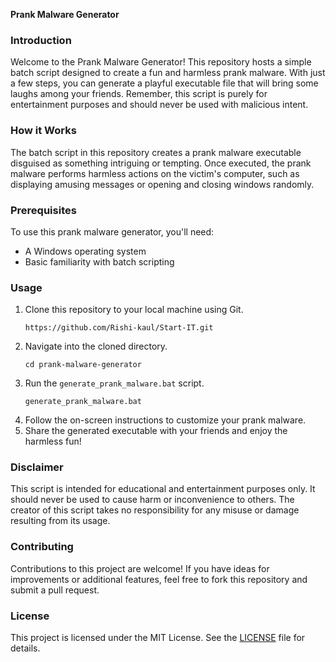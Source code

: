 **Prank Malware Generator**

### Introduction
Welcome to the Prank Malware Generator! This repository hosts a simple batch script designed to create a fun and harmless prank malware. With just a few steps, you can generate a playful executable file that will bring some laughs among your friends. Remember, this script is purely for entertainment purposes and should never be used with malicious intent.

### How it Works
The batch script in this repository creates a prank malware executable disguised as something intriguing or tempting. Once executed, the prank malware performs harmless actions on the victim's computer, such as displaying amusing messages or opening and closing windows randomly.

### Prerequisites
To use this prank malware generator, you'll need:
- A Windows operating system
- Basic familiarity with batch scripting

### Usage
1. Clone this repository to your local machine using Git.
   ```
   https://github.com/Rishi-kaul/Start-IT.git
   ```
2. Navigate into the cloned directory.
   ```
   cd prank-malware-generator
   ```
3. Run the `generate_prank_malware.bat` script.
   ```
   generate_prank_malware.bat
   ```
4. Follow the on-screen instructions to customize your prank malware.
5. Share the generated executable with your friends and enjoy the harmless fun!

### Disclaimer
This script is intended for educational and entertainment purposes only. It should never be used to cause harm or inconvenience to others. The creator of this script takes no responsibility for any misuse or damage resulting from its usage.

### Contributing
Contributions to this project are welcome! If you have ideas for improvements or additional features, feel free to fork this repository and submit a pull request.

### License
This project is licensed under the MIT License. See the [LICENSE](LICENSE) file for details.
